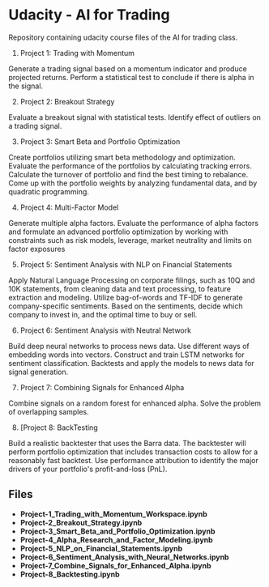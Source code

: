 # Udacity - AI for Trading

Repository containing udacity course files of the AI for trading class.

1. Project 1: Trading with Momentum

Generate a trading signal based on a momentum indicator and produce projected returns. Perform a statistical test to conclude if there is alpha in the signal.
   
2. Project 2: Breakout Strategy

Evaluate a breakout signal with statistical tests. Identify effect of outliers on a trading signal.
    
3. Project 3: Smart Beta and Portfolio Optimization

Create portfolios utilizing smart beta methodology and optimization. Evaluate the performance of the portfolios by calculating tracking errors. Calculate the turnover of portfolio and find the best timing to rebalance. Come up with the portfolio weights by analyzing fundamental data, and by quadratic programming.

4. Project 4: Multi-Factor Model

Generate multiple alpha factors. Evaluate the performance of alpha factors and formulate an advanced portfolio optimization by working with constraints such as risk models, leverage, market neutrality and limits on factor exposures

5. Project 5: Sentiment Analysis with NLP on Financial Statements

Apply Natural Language Processing on corporate filings, such as 10Q and 10K statements, from cleaning data and text processing, to feature extraction and modeling. Utilize bag-of-words and TF-IDF to generate company-specific sentiments. Based on the sentiments, decide which company to invest in, and the optimal time to buy or sell.

6. Project 6: Sentiment Analysis with Neutral Network

Build deep neural networks to process news data. Use different ways of embedding words into vectors. Construct and train LSTM networks for sentiment classification. Backtests and apply the models to news data for signal generation.

7. Project 7: Combining Signals for Enhanced Alpha

Combine signals on a random forest for enhanced alpha. Solve the problem of overlapping samples.
   
8. [Project 8: BackTesting

Build a realistic backtester that uses the Barra data. The backtester will perform portfolio optimization that includes transaction costs to allow for a reasonably fast backtest. Use performance attribution to identify the major drivers of your portfolio's profit-and-loss (PnL). 

## Files

- **Project-1_Trading_with_Momentum_Workspace.ipynb**
- **Project-2_Breakout_Strategy.ipynb**
- **Project-3_Smart_Beta_and_Portfolio_Optimization.ipynb**
- **Project-4_Alpha_Research_and_Factor_Modeling.ipynb**
- **Project-5_NLP_on_Financial_Statements.ipynb**
- **Project-6_Sentiment_Analysis_with_Neural_Networks.ipynb**
- **Project-7_Combine_Signals_for_Enhanced_Alpha.ipynb**
- **Project-8_Backtesting.ipynb**
